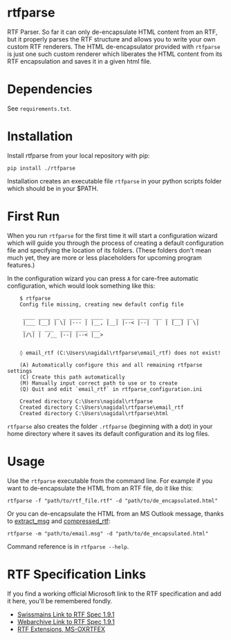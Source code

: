 # rtfparse

RTF Parser. So far it can only de-encapsulate HTML content from an RTF, but it properly parses the RTF structure and allows you to write your own custom RTF renderers. The HTML de-encapsulator provided with `rtfparse` is just one such custom renderer which liberates the HTML content from its RTF encapsulation and saves it in a given html file.

# Dependencies

See `requirements.txt`.

# Installation

Install rtfparse from your local repository with pip:

    pip install ./rtfparse

Installation creates an executable file `rtfparse` in your python scripts folder which should be in your $PATH. 

# First Run

When you run `rtfparse` for the first time it will start a configuration wizard which will guide you through the process of creating a default configuration file and specifying the location of its folders. (These folders don't mean much yet, they are more or less placeholders for upcoming program features.)

In the configuration wizard you can press `A` for care-free automatic configuration, which would look something like this:

```
    $ rtfparse
    Config file missing, creating new default config file
    
     ____ ____ __ _ ____ _ ____ _  _ ____ ____ ___ _ ____ __ _
     |___ [__] | \| |--- | |__, |__| |--< |--|  |  | [__] | \|
     _  _ _ ___  ____ ____ ___
     |/\| |  /__ |--| |--< |__>
    
    
    ◊ email_rtf (C:\Users\nagidal\rtfparse\email_rtf) does not exist!
    
    (A) Automatically configure this and all remaining rtfparse settings
    (C) Create this path automatically
    (M) Manually input correct path to use or to create
    (Q) Quit and edit `email_rtf` in rtfparse_configuration.ini
    
    Created directory C:\Users\nagidal\rtfparse
    Created directory C:\Users\nagidal\rtfparse\email_rtf
    Created directory C:\Users\nagidal\rtfparse\html
```

`rtfparse` also creates the folder `.rtfparse` (beginning with a dot) in your home directory where it saves its default configuration and its log files.

# Usage

Use the `rtfparse` executable from the command line. For example if you want to de-encapsulate the HTML from an RTF file, do it like this:

    rtfparse -f "path/to/rtf_file.rtf" -d "path/to/de_encapsulated.html"

Or you can de-encapsulate the HTML from an MS Outlook message, thanks to [extract_msg](https://github.com/TeamMsgExtractor/msg-extractor) and [compressed_rtf](https://github.com/delimitry/compressed_rtf):

    rtfparse -m "path/to/email.msg" -d "path/to/de_encapsulated.html"

Command reference is in `rtfparse --help`.

# RTF Specification Links

If you find a working official Microsoft link to the RTF specification and add it here, you'll be remembered fondly.

* [Swissmains Link to RTF Spec 1.9.1](https://manuals.swissmains.com/pages/viewpage.action?pageId=1376332&preview=%2F1376332%2F10620104%2FWord2007RTFSpec9.pdf)
* [Webarchive Link to RTF Spec 1.9.1](https://web.archive.org/web/20190708132914/http://www.kleinlercher.at/tools/Windows_Protocols/Word2007RTFSpec9.pdf)
* [RTF Extensions, MS-OXRTFEX](https://docs.microsoft.com/en-us/openspecs/exchange_server_protocols/ms-oxrtfex/411d0d58-49f7-496c-b8c3-5859b045f6cf)
